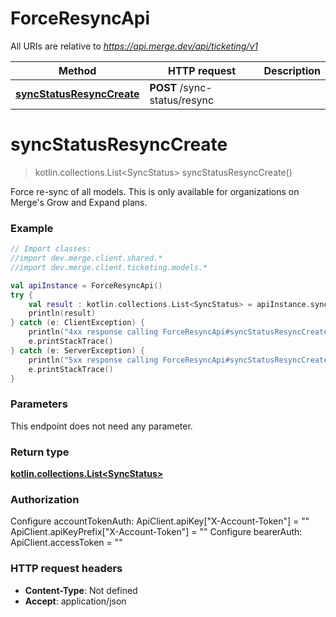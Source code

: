 # ForceResyncApi

All URIs are relative to *https://api.merge.dev/api/ticketing/v1*

Method | HTTP request | Description
------------- | ------------- | -------------
[**syncStatusResyncCreate**](ForceResyncApi.md#syncStatusResyncCreate) | **POST** /sync-status/resync | 


<a name="syncStatusResyncCreate"></a>
# **syncStatusResyncCreate**
> kotlin.collections.List&lt;SyncStatus&gt; syncStatusResyncCreate()



Force re-sync of all models. This is only available for organizations on Merge&#39;s Grow and Expand plans.

### Example
```kotlin
// Import classes:
//import dev.merge.client.shared.*
//import dev.merge.client.ticketing.models.*

val apiInstance = ForceResyncApi()
try {
    val result : kotlin.collections.List<SyncStatus> = apiInstance.syncStatusResyncCreate()
    println(result)
} catch (e: ClientException) {
    println("4xx response calling ForceResyncApi#syncStatusResyncCreate")
    e.printStackTrace()
} catch (e: ServerException) {
    println("5xx response calling ForceResyncApi#syncStatusResyncCreate")
    e.printStackTrace()
}
```

### Parameters
This endpoint does not need any parameter.

### Return type

[**kotlin.collections.List&lt;SyncStatus&gt;**](SyncStatus.md)

### Authorization


Configure accountTokenAuth:
    ApiClient.apiKey["X-Account-Token"] = ""
    ApiClient.apiKeyPrefix["X-Account-Token"] = ""
Configure bearerAuth:
    ApiClient.accessToken = ""

### HTTP request headers

 - **Content-Type**: Not defined
 - **Accept**: application/json

